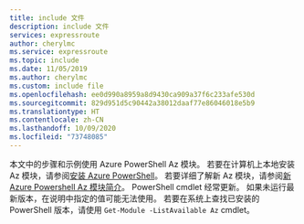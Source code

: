 ```yaml
---
title: include 文件
description: include 文件
services: expressroute
author: cherylmc
ms.service: expressroute
ms.topic: include
ms.date: 11/05/2019
ms.author: cherylmc
ms.custom: include file
ms.openlocfilehash: ee0d990a8959a8d9430ca909a37f6c233afe530d
ms.sourcegitcommit: 829d951d5c90442a38012daaf77e86046018e5b9
ms.translationtype: HT
ms.contentlocale: zh-CN
ms.lasthandoff: 10/09/2020
ms.locfileid: "73748085"
---
```

本文中的步骤和示例使用 Azure PowerShell Az 模块。 若要在计算机上本地安装 Az 模块，请参阅[安装 Azure PowerShell](/powershell/azure/install-az-ps)。 若要详细了解新 Az 模块，请参阅[新 Azure Powershell Az 模块简介](/powershell/azure/new-azureps-module-az)。 PowerShell cmdlet 经常更新。 如果未运行最新版本，在说明中指定的值可能无法使用。 若要在系统上查找已安装的 PowerShell 版本，请使用 `Get-Module -ListAvailable Az` cmdlet。
